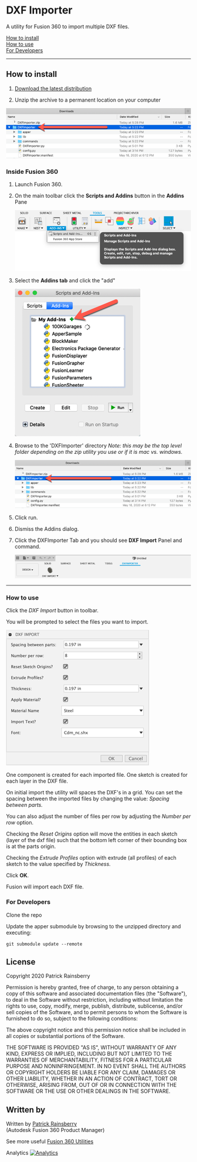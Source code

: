 # DXF Importer
A utility for Fusion 360 to import multiple DXF files.

[How to install](#How-to-install)  
[How to use](#How-to-use)   
[For Developers](#For-Developers)

----

## How to install<a name="How-to-install"></a>
1. [Download the latest distribution](https://github.com/tapnair/DXFImporter/raw/master/dist/__LATEST__/DXFImporter.zip)

2. Unzip the archive to a permanent location on your computer

![](/resources/unzipped.png)

### Inside Fusion 360  

1. Launch Fusion 360.
2. On the main toolbar click the **Scripts and Addins** button in the **Addins** Pane

	![](/resources/scripts-addins_button.png)

3. Select the **Addins tab** and click the "add"  

    ![](/resources/scripts-addins.png)
    
4. Browse to the 'DXFImporter' directory
*Note: this may be the top level folder depending on the zip utility you use or if it is mac vs. windows.*
    
     ![](/resources/unzipped.png)
     
5. Click run.  
6. Dismiss the Addins dialog.  
7.  Click the DXFImporter Tab and you should see **DXF Import** Panel and command.

	![](/resources/button.png)

----

### How to use<a name="How-to-use"></a>

Click the *DXF Import* button in toolbar.

You will be prompted to select the files you want to import.

![](/resources/dialog.png)

One component is created for each imported file.  One sketch is created for each layer in the DXF file.

On initial import the utility will spaces the DXF's in a grid.  You can set the spacing between the imported files by changing the value: *Spacing between parts.*

You can also adjust the number of files per row by adjusting the *Number per row* option.

Checking the *Reset Origins* option will move the entities in each sketch (layer of the dxf file) such that the bottom left corner of their bounding box is at the parts origin.

Checking the *Extrude Profiles* option with extrude (all profiles) of each sketch to the value specified by *Thickness.*

Click **OK**.

Fusion will import each DXF file. 

### For Developers<a name="For-Developers"></a>
Clone the repo

Update the apper submodule by browsing to the unzipped directory and executing:

    git submodule update --remote
   
## License
Copyright 2020 Patrick Rainsberry

Permission is hereby granted, free of charge, to any person obtaining a copy of this software and associated documentation files (the "Software"), to deal in the Software without restriction, including without limitation the rights to use, copy, modify, merge, publish, distribute, sublicense, and/or sell copies of the Software, and to permit persons to whom the Software is furnished to do so, subject to the following conditions:

The above copyright notice and this permission notice shall be included in all copies or substantial portions of the Software.

THE SOFTWARE IS PROVIDED "AS IS", WITHOUT WARRANTY OF ANY KIND, EXPRESS OR IMPLIED, INCLUDING BUT NOT LIMITED TO THE WARRANTIES OF MERCHANTABILITY, FITNESS FOR A PARTICULAR PURPOSE AND NONINFRINGEMENT. IN NO EVENT SHALL THE AUTHORS OR COPYRIGHT HOLDERS BE LIABLE FOR ANY CLAIM, DAMAGES OR OTHER LIABILITY, WHETHER IN AN ACTION OF CONTRACT, TORT OR OTHERWISE, ARISING FROM, OUT OF OR IN CONNECTION WITH THE SOFTWARE OR THE USE OR OTHER DEALINGS IN THE SOFTWARE.
## Written by

Written by [Patrick Rainsberry](https://twitter.com/prrainsberry) <br /> (Autodesk Fusion 360 Product Manager)

See more useful [Fusion 360 Utilities](https://tapnair.github.io/index.html)


Analytics
[![Analytics](https://ga-beacon.appspot.com/UA-41076924-3/dxf-importer)](https://github.com/igrigorik/ga-beacon)



